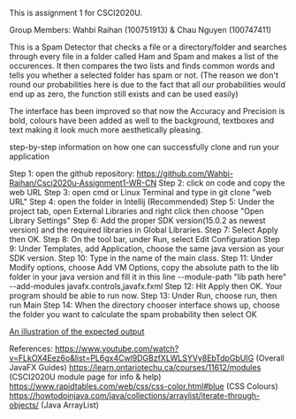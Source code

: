 This is assignment 1 for CSCI2020U. 

Group Members: Wahbi Raihan (100751913) & Chau Nguyen (100747411)

This is a Spam Detector that checks a file or a directory/folder and searches 
through every file in a folder called Ham and Spam and makes a list of the occurences.
It then compares the two lists and finds common words and tells you whether a selected folder
has spam or not. (The reason we don't round our probabilities here is due to the fact that all our probabilities would end up as zero, the function still exists and can be used easily)

The interface has been improved so that now the Accuracy and Precision is bold, colours have been added
as well to the background, textboxes and text making it look much more aesthetically pleasing.

step-by-step information on how one can successfully clone and run your
application

Step 1: open the github repository: https://github.com/Wahbi-Raihan/Csci2020u-Assignment1-WR-CN
Step 2: click on code and copy the web URL
Step 3: open cmd or Linux Terminal and type in git clone "web URL"
Step 4: open the folder in Intellij (Recommended)
Step 5: Under the project tab, open External Libraries and right click then choose "Open Library Settings"
Step 6: Add the proper SDK version(15.0.2 as newest version) and the required libraries in Global Libraries.
Step 7: Select Apply then OK.
Step 8: On the tool bar, under Run, select Edit Configuration
Step 9: Under Templates, add Application, choose the same java version as your SDK version.
Step 10: Type in the name of the main class.
Step 11: Under Modify options, choose Add VM Options, copy the absolute path to the lib folder in your java version
and fill it in this line --module-path "lib path here" --add-modules javafx.controls,javafx.fxml
Step 12: Hit Apply then OK.
Your program should be able to run now.
Step 13: Under Run, choose run, then run Main
Step 14: When the directory chooser interface shows up, choose the folder you want to calculate the spam probability then select OK

[An illustration of the expected output](https://github.com/Wahbi-Raihan/Csci2020u-Assignment1-WR-CN/output.png)

References:
https://www.youtube.com/watch?v=FLkOX4Eez6o&list=PL6gx4Cwl9DGBzfXLWLSYVy8EbTdpGbUIG (Overall JavaFX Guides)
https://learn.ontariotechu.ca/courses/11612/modules (CSCI2020U module page for info & help)
https://www.rapidtables.com/web/css/css-color.html#blue (CSS Colours)
https://howtodoinjava.com/java/collections/arraylist/iterate-through-objects/ (Java ArrayList)